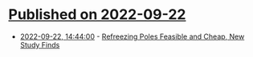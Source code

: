 # [Published on 2022-09-22](index.md)

* [2022-09-22, 14:44:00](https://soylentnews.org/article.pl?sid=22/09/21/1425200&from=rss) - [Refreezing Poles Feasible and Cheap, New Study Finds](https://soylentnews.org/article.pl?sid=22/09/21/1425200&from=rss)
